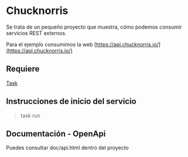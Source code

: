 # Chucknorris

Se trata de un pequeño proyecto que muestra, cómo podemos consumir servicios REST externos.

Para el ejemplo consumimos la web [https://api.chucknorris.io/](https://api.chucknorris.io/)

## Requiere

[Task](https://taskfile.dev/#/installation)

## **Instrucciones de inicio del servicio**

> task run


## Documentación  - OpenApi

Puedes consultar doc/api.html dentro del proyecto
